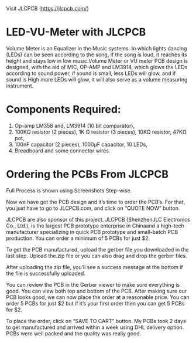 Visit JLCPCB (https://jlcpcb.com/)

# LED-VU-Meter with JLCPCB
Volume Meter is an Equalizer in the Music systems. In which lights dancing (LEDs) can be seen according to the song, if the song is loud, it reaches its height and stays low in low music.Volume Meter or VU meter PCB design is designed, with the aid of MIC, OP-AMP and LM3914, which glows the LEDs according to sound power, if sound is small, less LEDs will glow, and if sound is High more LEDs will glow, it will also serve as a volume measuring instrument.

# Components Required:
1. Op-amp LM358 and, LM3914 (10 bit comparator),
2. 100KΩ resistor (2 pieces), 1K Ω resistor (3 pieces), 10KΩ resistor, 47KΩ pot,
3. 100nF capacitor (2 pieces), 1000µF capacitor, 10 LEDs,
4. Breadboard and some connector wires.

# Ordering the PCBs From JLCPCB
Full Process is shown using Screenshots Step-wise.

Now we have got the PCB design and it’s time to order the PCB’s. For that, you just have to go to JLCPCB.com, and click on “QUOTE NOW” button.

JLCPCB are also sponsor of this project. JLCPCB (ShenzhenJLC Electronics Co., Ltd.), is the largest PCB prototype enterprise in Chinaand a high-tech manufacturer specializing in quick PCB prototype and small-batch PCB production. You can order a minimum of 5 PCBs for just $2.

To get the PCB manufactured, upload the gerber file you downloaded in the last step. Upload the.zip file or you can also drag and drop the gerber files.

After uploading the zip file, you’ll see a success message at the bottom if the file is successfully uploaded.

You can review the PCB in the Gerber viewer to make sure everything is good. You can view both top and bottom of the PCB. After making sure our PCB looks good, we can now place the order at a reasonable price. You can order 5 PCBs for just $2 but if it’s your first order then you can get 5 PCBs for $2.

To place the order, click on “SAVE TO CART” button. My PCBs took 2 days to get manufactured and arrived within a week using DHL delivery option. PCBs were well packed and the quality was really good.

